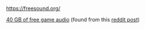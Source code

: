 https://freesound.org/

[40 GB of free game audio](https://sonniss.com/game-audio-gdc-2023) (found from this [reddit post](https://www.reddit.com/r/gamedev/comments/11weehj/40gb_of_high_quality_sound_effects_the_sonniss/))